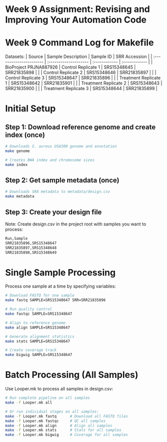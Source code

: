 # Week 9 Assignment: Revising and Improving Your Automation Code

# Week 9 Command Log for Makefile

Datasets:
| Source                  | Sample Description    | Sample ID     | SRR Accession |
| :---------------------- | :-------------------- | :------------ | :------------ |
| BioProject PRJNA887926  | Control Replicate 1   |  SRS15348645  | SRR21835898   |
|                         | Control Replicate 2   |  SRS15348646  | SRR21835897   |
|                         | Control Replicate 3   |  SRS15348647  | SRR21835896   |
|                         | Treatment Replicate 1 |  SRS15348642  | SRR21835901   |
|                         | Treatment Replicate 2 |  SRS15348643  | SRR21835900   |
|                         | Treatment Replicate 3 |  SRS15348644  | SRR21835899   |

# Initial Setup

## Step 1: Download reference genome and create index (once)
```bash
# Downloads S. aureus USA300 genome and annotation
make genome

# Creates BWA index and chromosome sizes
make index
```

## Step 2: Get sample metadata (once)
```bash
# Downloads SRA metadata to metadata/design.csv
make metadata
```

## Step 3: Create your design file
Note: Create design.csv in the project root with samples you want to process:
```bash
Run,Sample
SRR21835896,SRS15348647
SRR21835897,SRS15348648
SRR21835898,SRS15348649
```

# Single Sample Processing
Process one sample at a time by specifying variables:

```bash
# Download FASTQ for one sample
make fastq SAMPLE=SRS15348647 SRR=SRR21835896

# Run quality control
make fastqc SAMPLE=SRS15348647

# Align to reference genome
make align SAMPLE=SRS15348647

# Generate alignment statistics
make stats SAMPLE=SRS15348647

# Create coverage track
make bigwig SAMPLE=SRS15348647
```

# Batch Processing (All Samples)
Use Looper.mk to process all samples in design.csv:

```bash
# Run complete pipeline on all samples
make -f Looper.mk all

# Or run individual stages on all samples:
make -f Looper.mk fastq      # Download all FASTQ files
make -f Looper.mk fastqc     # QC all samples
make -f Looper.mk align      # Align all samples
make -f Looper.mk stats      # Stats for all samples
make -f Looper.mk bigwig     # Coverage for all samples
```
  

